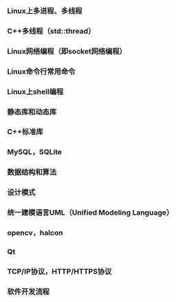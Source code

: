 ### Linux上多进程、多线程
### C++多线程（std::thread）
### Linux网络编程（即socket网络编程）
### Linux命令行常用命令
### Linux上shell编程
### 静态库和动态库
### C++标准库
### MySQL，SQLite
### 数据结构和算法
### 设计模式
### 统一建模语言UML（Unified Modeling Language）
### opencv，halcon
### Qt
### TCP/IP协议，HTTP/HTTPS协议
### 软件开发流程